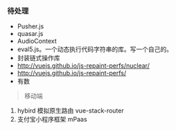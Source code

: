 ### 待处理
-   Pusher.js
-   quasar.js
-   AudioContext
-   eval5.js。一个动态执行代码字符串的库。写一个自己的。
-   封装链式操作库
-   http://vuejs.github.io/js-repaint-perfs/nuclear/
-   http://vuejs.github.io/js-repaint-perfs/
-   有数

> 移动端

1. hybird 模拟原生路由 vue-stack-router
2. 支付宝小程序框架 mPaas
